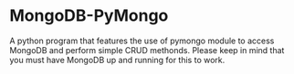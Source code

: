 # MongoDB-PyMongo
A python program that features the use of pymongo module to access MongoDB and perform simple CRUD methonds.
Please keep in mind that you must have MongoDB up and running for this to work.
